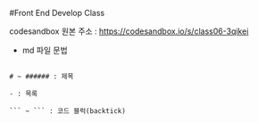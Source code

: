 #Front End Develop Class

codesandbox 원본 주소 : https://codesandbox.io/s/class06-3qikei

- md 파일 문법

````

# ~ ###### : 제목

- : 목록

``` ~ ``` : 코드 블럭(backtick)

````

